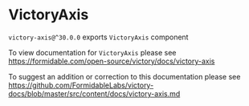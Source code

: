 # VictoryAxis

`victory-axis@^30.0.0` exports `VictoryAxis` component

To view documentation for `VictoryAxis` please see https://formidable.com/open-source/victory/docs/victory-axis

To suggest an addition or correction to this documentation please see https://github.com/FormidableLabs/victory-docs/blob/master/src/content/docs/victory-axis.md
